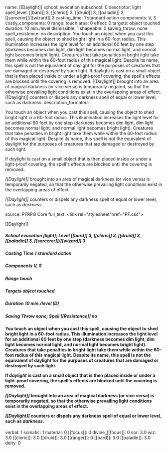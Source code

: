 name: [[Daylight]]
school: evocation
subschool: 0
descriptor: light
spell_level: [[bard]] 3, [[cleric]] 3, [[druid]] 3, [[paladin]] 3, [[sorcerer]]/[[wizard]] 3
casting_time: 1 standard action
components: V, S
costly_components: 0
range: touch
area: 0
effect: 0
targets: object touched
duration: 10 min./level
dismissible: 1
shapeable: 0
saving_throw: none
spell_resistence: no
description: You touch an object when you cast this spell, causing the object to shed bright light in a 60-foot radius. This illumination increases the light level for an additional 60 feet by one step (darkness becomes dim light, dim light becomes normal light, and normal light becomes bright light). Creatures that take penalties in bright light take them while within the 60-foot radius of this magical light. Despite its name, this spell is not the equivalent of daylight for the purposes of creatures that are damaged or destroyed by such light. If daylight is cast on a small object that is then placed inside or under a light-proof covering, the spell's effects are blocked until the covering is removed. [[Daylight]] brought into an area of magical darkness (or vice versa) is temporarily negated, so that the otherwise prevailing light conditions exist in the overlapping areas of effect. [[Daylight]] counters or dispels any darkness spell of equal or lower level, such as darkness.
description_formated: <p>You touch an object when you cast this spell, causing the object to shed bright light in a 60-foot radius. This illumination increases the light level for an additional 60 feet by one step (darkness becomes dim light, dim light becomes normal light, and normal light becomes bright light). Creatures that take penalties in bright light take them while within the 60-foot radius of this magical light. Despite its name, this spell is not the equivalent of daylight for the purposes of creatures that are damaged or destroyed by such light.</p><p>If <i>daylight</i> is cast on a small object that is then placed inside or under a light-proof covering, the spell's effects are blocked until the covering is removed.</p><p><i>[[Daylight]]</i> brought into an area of magical darkness (or vice versa) is temporarily negated, so that the otherwise prevailing light conditions exist in the overlapping areas of effect.</p><p><i>[[Daylight]]</i> counters or dispels any darkness spell of equal or lower level, such as <i>darkness</i>.</p>
source: PFRPG Core
full_text: <link rel="stylesheet"href="PF.css"><div class="heading"><p class="alignleft">[[Daylight]]</p><div style="clear: both;"></div></div><div><h5><b>School </b>evocation [light]; <b>Level </b>[[bard]] 3, [[cleric]] 3, [[druid]] 3, [[paladin]] 3, [[sorcerer]]/[[wizard]] 3</h5><h5><b>Casting Time </b>1 standard action</h5><h5><b>Components </b>V, S</h5><h5><b>Range </b>touch</h5><h5><b>Targets </b> object touched</h5><h5><b>Duration </b>10 min./level (D)</h5><h5><b>Saving Throw </b>none; <b>Spell [[Resistance]] </b>no</h5></div><div><h4><p>You touch an object when you cast this spell, causing the object to shed bright light in a 60-foot radius. This illumination increases the light level for an additional 60 feet by one step (darkness becomes dim light, dim light becomes normal light, and normal light becomes bright light). Creatures that take penalties in bright light take them while within the 60-foot radius of this magical light. Despite its name, this spell is not the equivalent of daylight for the purposes of creatures that are damaged or destroyed by such light.</p><p>If <i>daylight</i> is cast on a small object that is then placed inside or under a light-proof covering, the spell's effects are blocked until the covering is removed.</p><p><i>[[Daylight]]</i> brought into an area of magical darkness (or vice versa) is temporarily negated, so that the otherwise prevailing light conditions exist in the overlapping areas of effect.</p><p><i>[[Daylight]]</i> counters or dispels any darkness spell of equal or lower level, such as <i>darkness</i>.</p></h4></div>
verbal: 1
somatic: 1
material: 0
[[focus]]: 0
divine_[[focus]]: 0
sor: 3.0
wiz: 3.0
[[cleric]]: 3.0
[[druid]]: 3.0
[[ranger]]: 0
[[bard]]: 3.0
[[paladin]]: 3.0
deity: 0
